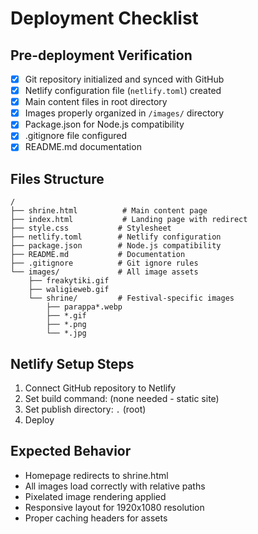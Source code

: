 # Deployment Checklist

## Pre-deployment Verification

- [x] Git repository initialized and synced with GitHub
- [x] Netlify configuration file (`netlify.toml`) created
- [x] Main content files in root directory
- [x] Images properly organized in `/images/` directory
- [x] Package.json for Node.js compatibility
- [x] .gitignore file configured
- [x] README.md documentation

## Files Structure

```
/
├── shrine.html          # Main content page
├── index.html           # Landing page with redirect
├── style.css           # Stylesheet
├── netlify.toml        # Netlify configuration
├── package.json        # Node.js compatibility
├── README.md           # Documentation
├── .gitignore          # Git ignore rules
└── images/             # All image assets
    ├── freakytiki.gif
    ├── waligieweb.gif
    └── shrine/         # Festival-specific images
        ├── parappa*.webp
        ├── *.gif
        ├── *.png
        └── *.jpg
```

## Netlify Setup Steps

1. Connect GitHub repository to Netlify
2. Set build command: (none needed - static site)
3. Set publish directory: `.` (root)
4. Deploy

## Expected Behavior

- Homepage redirects to shrine.html
- All images load correctly with relative paths
- Pixelated image rendering applied
- Responsive layout for 1920x1080 resolution
- Proper caching headers for assets
